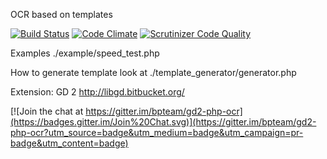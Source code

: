 OCR based on templates

[![Build Status](https://travis-ci.org/bpteam/gd2-php-ocr.svg?branch=master)](https://travis-ci.org/bpteam/gd2-php-ocr)
[![Code Climate](https://codeclimate.com/github/bpteam/gd2-php-ocr/badges/gpa.svg)](https://codeclimate.com/github/bpteam/gd2-php-ocr)
[![Scrutinizer Code Quality](https://scrutinizer-ci.com/g/bpteam/gd2-php-ocr/badges/quality-score.png?b=master)](https://scrutinizer-ci.com/g/bpteam/gd2-php-ocr/?branch=master)

Examples ./example/speed_test.php

How to generate template look at ./template_generator/generator.php

Extension:
GD 2 http://libgd.bitbucket.org/

[![Join the chat at https://gitter.im/bpteam/gd2-php-ocr](https://badges.gitter.im/Join%20Chat.svg)](https://gitter.im/bpteam/gd2-php-ocr?utm_source=badge&utm_medium=badge&utm_campaign=pr-badge&utm_content=badge)